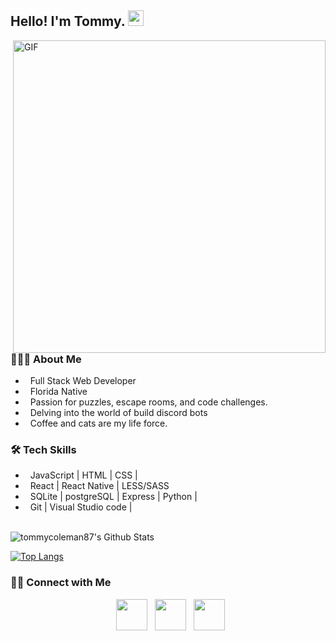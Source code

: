 <h2> Hello! I'm Tommy. <img src="https://i.pinimg.com/originals/e4/26/70/e426702edf874b181aced1e2fa5c6cde.gif" width="25"></h2>
<img align="right" alt="GIF" src="https://i.pinimg.com/originals/e4/26/70/e426702edf874b181aced1e2fa5c6cde.gif" width="500"/>

<h3> 👨🏻‍💻 About Me </h3>

- &nbsp; Full Stack Web Developer
- &nbsp; Florida Native
- &nbsp; Passion for puzzles, escape rooms, and code challenges.
- &nbsp; Delving into the world of build discord bots
- &nbsp; Coffee and cats are my life force.

<h3>🛠 Tech Skills</h3>

- &nbsp; JavaScript | HTML | CSS |   
- &nbsp; React | React Native | LESS/SASS 
- &nbsp; SQLite | postgreSQL | Express | Python |
- &nbsp; Git | Visual Studio code |


<br>

<img align="center" src="https://github-readme-stats.vercel.app/api?username=tommycoleman87&include_all_commits=true&count_private=true&show_icons=true&line_height=20&title_color=7A7ADB&icon_color=2234AE&text_color=D3D3D3&bg_color=0,000000,130F40" alt="tommycoleman87's Github Stats">

</br>

[![Top Langs](https://github-readme-stats.vercel.app/api/top-langs/?username=tommycoleman87&layout=compact&text_color=daf7dc&bg_color=151515)](https://github.com/tommycoleman87/github-readme-stats)


<h3> 🤝🏻 Connect with Me </h3>

<p align="center">
&nbsp; <a href="https://twitter.com/tommyleecoleman" target="_blank" rel="noopener noreferrer"><img src="https://img.icons8.com/plasticine/100/000000/twitter.png" width="50" /></a>    
&nbsp; <a href="https://www.linkedin.com/in/tommyleecoleman/" target="_blank" rel="noopener noreferrer"><img src="https://img.icons8.com/plasticine/100/000000/linkedin.png" width="50" /></a>
&nbsp; <a href="mailto:tommycoleman87@gmail.com" target="_blank" rel="noopener noreferrer"><img src="https://img.icons8.com/plasticine/100/000000/gmail.png"  width="50" /></a>
</p>

